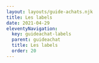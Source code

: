 ```yaml
---
layout: layouts/guide-achats.njk
title: Les labels
date: 2021-04-29
eleventyNavigation:
  key: guideachat-labels
  parent: guideachat
  title: Les labels
  order: 20
---
```


